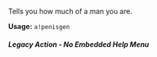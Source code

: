 Tells you how much of a man you are.

**Usage:** `a!penisgen`

##### Legacy Action - No Embedded Help Menu
